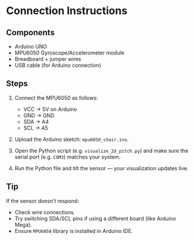 # Connection Instructions

## Components
- Arduino UNO
- MPU6050 Gyroscope/Accelerometer module
- Breadboard + jumper wires
- USB cable (for Arduino connection)

## Steps
1. Connect the MPU6050 as follows:
   - VCC → 5V on Arduino
   - GND → GND
   - SDA → A4
   - SCL → A5

2. Upload the Arduino sketch: `mpu6050_chair.ino`.

3. Open the Python script (e.g. `visualize_2d_pitch.py`) and make sure the serial port (e.g. `COM3`) matches your system.

4. Run the Python file and tilt the sensor — your visualization updates live.

## Tip
If the sensor doesn’t respond:
- Check wire connections.
- Try switching SDA/SCL pins if using a different board (like Arduino Mega).
- Ensure `MPU6050` library is installed in Arduino IDE.
